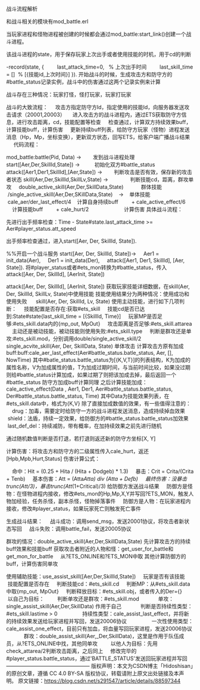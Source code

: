 战斗流程解析

和战斗相关的模块有mod_battle.erl

当玩家进程和怪物进程被创建的时候都会通过mod_battle:start_link()创建一个战斗进程。

该战斗进程的state，用于保存玩家上次出手或者使用技能的时机，用于cd的判断

-record(state, {
        last_attack_time=0,   % 上次出手时间
        last_skill_time = []  % [{技能id,上次时间}]
}).
开始战斗的时候，生成攻击方和防守方的#battle_status记录实例，战斗中的伤害通过这两个记录实例来计算

战斗存在三种情况：玩家打怪，怪打玩家，玩家打玩家

战斗的大致流程：
    攻击方指定防守方Id，指定使用的技能Id，向服务器发送攻击请求（20001,20003）
    进入攻击方的战斗进程内，通过ETS获取防守方信息，进行攻击距离，cd，技能配置等检查
    检查通过，计算双方持续效果buff，计算技能buff，计算伤害
    更新持续buff列表，给防守方玩家（怪物）进程发送消息（Hp，Mp，坐标变换），更新双方状态，回写ETS，给客户端广播战斗结果
    
代码流程：

mod_battle:battle(Pid, Data) ->        发到战斗进程处理
start([Aer,Der,SkillId,State]) ->          初始化双方#battle_status
attack([Aer1,Der1,SkillId],[Aer,State]) ->        判断攻击是否有效，保存新的攻击者状态
skill(Aer,Der,SkillId,SkillLv,State) ->               判断技能cd，距离，群攻单攻
    double_active_skill(Aer,Der,SkillData,State)            群体技能
    /single_active_skill(Aer,Der,SKillData,State)    ->    单体技能
        cale_aer/der_last_effect/4    计算自身持续buff
        + cale_active_effect/6          计算技能buff
        + cale_hurt/2                        计算伤害
具体战斗流程：

先进行出手频率检查：Time - State#state.last_attack_time >= Aer#player_status.att_speed

出手频率检查通过，进入start([Aer, Der, SkillId, State]).

%%开启一个战斗服务
start([Aer, Der, SkillId, State])->
    Aer1 = init_data(Aer),
    Der1 = init_data(Der),
    attack([Aer1, Der1, SkillId], [Aer, State]).
将#player_status或者#ets_mon转换为#battle_status，传入attack([Aer, Der, SkillId], [AerInit, State])

attack([Aer, Der, SkillId], [AerInit, State])
获取玩家技能详细数据，在skill(Aer, Der, SkillId, SkillLv, State)中使用技能
技能使用结果分为两种情况：使用成功和使用失败
    
skill(Aer, Der, SkillId, Lv, State)
使用主动技能，进行如下几项判断：
    技能配置是否存在:获取#ets_skill
    技能cd是否已达到:State#state{last_skill_time = [{SkillId, Time}]
    玩家MP是否足够:#ets_skill.data内的{mp_out, MpOut}
    攻击距离是否足够:#ets_skill.attarea
    主动还是被动技能，被动技能则使用失败:#ets_skill.type
    判断是群攻还是单攻:#ets_skill.mod，分别调用double/single_active_skill/2
    
single_acvite_skill(Aer, Der, SkillData, State)
单体攻击
计算攻击方原有加成buff:buff:cale_aer_last_effect(Aer#battle_status.batle_status, Aer, [], NowTime)
其中#batle_status.battle_status为[{K,V,T}]的列表结构，K为加成的属性名称，V为加成属性的值，T为加成过期时间，与当前时间比较，如果没过期则给#battle_status计算加成，如果过期了则把该加成去掉，最后返回一个#battle_status
防守方加成buff计算同理
之后计算技能加成：cale_active_effect(Data , Aer1, Der1, Aer#battle_status.battle_status, Der#battle_status.battle_status, Time)
其中Data为技能效果列表，在#ets_skill.data中，格式为{K,V}
除了直接加成数值的效果，有一些值得注意的：
    drug：加毒，需要定时给防守一方的战斗进程发送消息，造成持续掉血效果
    shield：法盾，持续一定效果，给防御方的#battle_status.battle_status加效果
    last_def_del：持续减防，带有概率，在加持续效果之前先进行随机

通过随机数值判断是否打退，若打退则返还新的防守方坐标[X, Y]

计算伤害：将攻击方和防守方的二级属性传入cale_hurt，返还[Hpb,Mpb,Hurt,Status]
伤害计算公式：

    命中：Hit = (0.25 + Hita / (Hita + Dodgeb) * 1.3)
    暴击：Crit = Crita/(Crita + Tenb)
    基本伤害：Att = (Atta*Atta) div (Atta + Defb)
    最终伤害：没暴击trunc(Att/3)，暴击trunc(Att*(1+Critical)/3)
给防御方发送战斗结果
    防御方是怪物：在怪物进程内接收，修改#ets_mon的Hp,Mp,X,Y并写回?ETS_MON，触发人物加经验，任务杀怪，副本杀怪，怪物掉落事件
    防御方是人物：在玩家进程内接收，修改#player_status，如果玩家死亡则触发死亡事件

生成战斗结果：
    战斗成功：调用send_msg，发送20001协议，将攻击者新状态写回
    战斗失败：调用battle_fail，发送20005协议

群攻的情况：double_active_skill(Aer,Der,SkillData,State)
先计算攻击方的持续buff效果和技能buff
获取攻击者附近的人物和怪：get_user_for_battle和get_mon_for_battle
    从?ETS_ONLINE和?ETS_MON中取
其他计算防御方的buff，计算伤害同单攻

使用辅助技能：use_assist_skill([Aer,Der,SkillId,State])
    玩家是否有该技能
    技能配置是否存在
    判断技能cd：#ets_skill.cd
    判断MP：从#ets_skill.data中取{mp_out, MpOut}
    判断释放目标：#ets_skill.obj，或者传入的Der={}
        以自己为目标：
        判断单攻还是群攻：#ets_skill.mod
            单攻：single_assist_skill(Aer,Der,SkillData) 作用于自己
            判断是否持续性类型：#ets_skill.lastime > 0
                持续性类型：cale_assist_last_effect，并将新的持续效果发送给玩家进程并写回，发送20006协议
                一次性使用类型：cale_assist_one_effect，目前只有加血，将血量写回玩家进程，发送20006协议
            群攻：double_assist_skill(Aer,_Der,SkillData)，这里是作用于队伍成员，从?ETS_ONLINE中找，其他同单攻
        以他人为目标：先用check_attarea/2判断攻击距离，之后同上
    修改完毕的#player_status.battle_status，通过'BATTLE_STATUS'发送回玩家进程并写回
————————————————
版权声明：本文为CSDN博主「Hidoshisan」的原创文章，遵循 CC 4.0 BY-SA 版权协议，转载请附上原文出处链接及本声明。
原文链接：https://blog.csdn.net/s291547/article/details/88597344